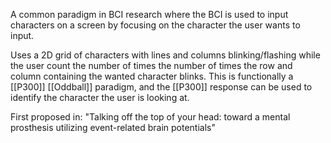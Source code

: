 A common paradigm in BCI research where the BCI is used to input characters on a screen by focusing on the character the user wants to input.

Uses a 2D grid of characters with lines and columns blinking/flashing while the user count the number of times the number of times the row and column containing the wanted character blinks. This is functionally a [[P300]] [[Oddball]] paradigm, and the [[P300]] response can be used to identify the character the user is looking at. 

First proposed in: "Talking off the top of your head: toward a mental prosthesis utilizing event-related brain potentials"
